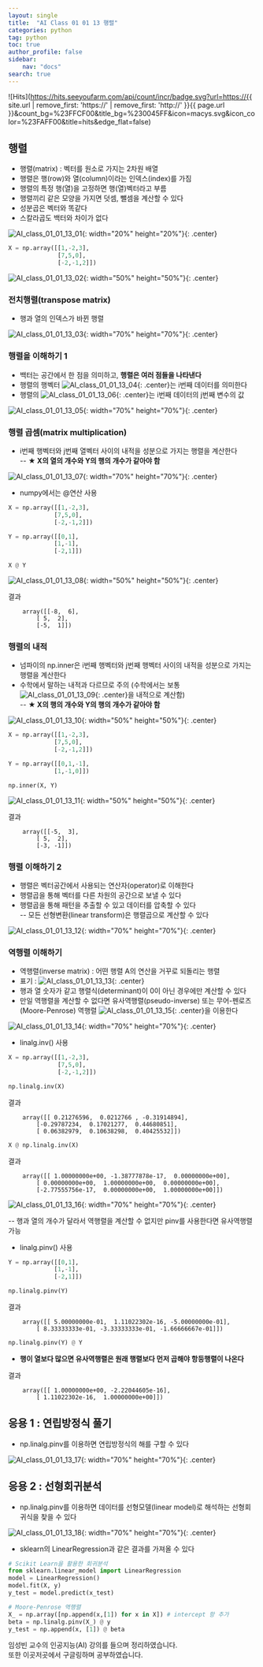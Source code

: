 ```yaml
---
layout: single
title:  "AI Class 01 01 13 행렬"
categories: python
tag: python
toc: true
author_profile: false
sidebar:
    nav: "docs"
search: true
---
```


![Hits](https://hits.seeyoufarm.com/api/count/incr/badge.svg?url=https://{{ site.url | remove_first: 'https://' | remove_first: 'http://' }}{{ page.url }}&count_bg=%23FFCF00&title_bg=%230045FF&icon=macys.svg&icon_color=%23FAFF00&title=hits&edge_flat=false)

## 행렬  
- 행렬(matrix) : 벡터를 원소로 가지는 2차원 배열  
- 행렬은 행(row)와 열(column)이라는 인덱스(index)를 가짐  
- 행렬의 특정 행(열)을 고정하면 행(열)벡터라고 부름  
- 행렬끼리 같은 모양을 가지면 덧셈, 뺄셈을 계산할 수 있다  
- 성분곱은 벡터와 똑같다  
- 스칼라곱도 백터와 차이가 없다  

![AI_class_01_01_13_01](/images/2022-01-28-AI_class_01_01_13/AI_class_01_01_13_01.png){: width="20%" height="20%"}{: .center}  

```python
X = np.array([[1,-2,3],
              [7,5,0],
              [-2,-1,2]])
```  

![AI_class_01_01_13_02](/images/2022-01-28-AI_class_01_01_13/AI_class_01_01_13_02.png){: width="50%" height="50%"}{: .center}  

### 전치행렬(transpose matrix)  
- 행과 열의 인덱스가 바뀐 행렬  

![AI_class_01_01_13_03](/images/2022-01-28-AI_class_01_01_13/AI_class_01_01_13_03.png){: width="70%" height="70%"}{: .center}  

### 행렬을 이해하기 1  
- 백터는 공간에서 한 점을 의미하고, **행렬은 여러 점들을 나타낸다**  
- 행렬의 행벡터 ![AI_class_01_01_13_04](/images/2022-01-28-AI_class_01_01_13/AI_class_01_01_13_04.png){: .center}는 i번째 데이터를 의미한다  
- 행렬의 ![AI_class_01_01_13_06](/images/2022-01-28-AI_class_01_01_13/AI_class_01_01_13_06.png){: .center}는 i번째 데이터의 j번째 변수의 값  

![AI_class_01_01_13_05](/images/2022-01-28-AI_class_01_01_13/AI_class_01_01_13_05.png){: width="70%" height="70%"}{: .center}  

### 행렬 곱셈(matrix multiplication)  
- i번째 행벡터와 j번째 열벡터 사이의 내적을 성분으로 가지는 행렬을 계산한다  
-- **★ X의 열의 개수와 Y의 행의 개수가 같아야 함**  

![AI_class_01_01_13_07](/images/2022-01-28-AI_class_01_01_13/AI_class_01_01_13_07.png){: width="70%" height="70%"}{: .center}  

- numpy에서는 @연산 사용  

```python
X = np.array([[1,-2,3],
             [7,5,0],
             [-2,-1,2]])

Y = np.array([[0,1],
             [1,-1],
             [-2,1]])

X @ Y
```  

![AI_class_01_01_13_08](/images/2022-01-28-AI_class_01_01_13/AI_class_01_01_13_08.png){: width="50%" height="50%"}{: .center}  

>  
결과  
```
    array([[-8,  6],
        [ 5,  2],
        [-5,  1]])
```  

### 행렬의 내적  
- 넘파이의 np.inner은 i번째 행벡터와 j번째 행벡터 사이의 내적을 성분으로 가지는 행렬을 계산한다  
- 수학에서 말하는 내적과 다르므로 주의 (수학에서는 보통 ![AI_class_01_01_13_09](/images/2022-01-28-AI_class_01_01_13/AI_class_01_01_13_09.png){: .center}을 내적으로 계산함)  
-- **★ X의 행의 개수와 Y의 행의 개수가 같아야 함**  

![AI_class_01_01_13_10](/images/2022-01-28-AI_class_01_01_13/AI_class_01_01_13_10.png){: width="50%" height="50%"}{: .center}  

```python
X = np.array([[1,-2,3],
             [7,5,0],
             [-2,-1,2]])

Y = np.array([[0,1,-1],
             [1,-1,0]])

np.inner(X, Y)
```  

![AI_class_01_01_13_11](/images/2022-01-28-AI_class_01_01_13/AI_class_01_01_13_11.png){: width="50%" height="50%"}{: .center}  

>  
결과  
```
    array([[-5,  3],
        [ 5,  2],
        [-3, -1]])
```  

### 행렬 이해하기 2  
- 행렬은 벡터공간에서 사용되는 연산자(operator)로 이해한다  
- 행렬곱을 통해 벡터를 다른 차원의 공간으로 보낼 수 있다  
- 행렬곱을 통해 패턴을 추출할 수 있고 데이터를 압축할 수 있다  
-- 모든 선형변환(linear transform)은 행렬곱으로 계산할 수 있다  

![AI_class_01_01_13_12](/images/2022-01-28-AI_class_01_01_13/AI_class_01_01_13_12.png){: width="70%" height="70%"}{: .center}  

### 역행렬 이해하기  
- 역행렬(inverse matrix) : 어떤 행렬 A의 연산을 거꾸로 되돌리는 행렬  
- 표기 : ![AI_class_01_01_13_13](/images/2022-01-28-AI_class_01_01_13/AI_class_01_01_13_13.png){: .center}  
- 행과 열 숫자가 같고 행렬식(determinant)이 0이 아닌 경우에만 계산할 수 있다  
- 만일 역행렬을 계산할 수 없다면 유사역행렬(pseudo-inverse) 또는 무어-펜로즈(Moore-Penrose) 역행렬 ![AI_class_01_01_13_15](/images/2022-01-28-AI_class_01_01_13/AI_class_01_01_13_15.png){: .center}을 이용한다  

![AI_class_01_01_13_14](/images/2022-01-28-AI_class_01_01_13/AI_class_01_01_13_14.png){: width="70%" height="70%"}{: .center}  

- linalg.inv() 사용  

```python
X = np.array([[1,-2,3],
              [7,5,0],
              [-2,-1,2]])

np.linalg.inv(X)
```  
>  
결과  
```
    array([[ 0.21276596,  0.0212766 , -0.31914894],
        [-0.29787234,  0.17021277,  0.44680851],
        [ 0.06382979,  0.10638298,  0.40425532]])
```  

```python
X @ np.linalg.inv(X)
```  
>  
결과  
```
    array([[ 1.00000000e+00, -1.38777878e-17,  0.00000000e+00],
        [ 0.00000000e+00,  1.00000000e+00,  0.00000000e+00],
        [-2.77555756e-17,  0.00000000e+00,  1.00000000e+00]])
```  

![AI_class_01_01_13_16](/images/2022-01-28-AI_class_01_01_13/AI_class_01_01_13_16.png){: width="70%" height="70%"}{: .center}  

-- 행과 열의 개수가 달라서 역행렬을 계산할 수 없지만 pinv를 사용한다면 유사역행렬 가능  
- linalg.pinv() 사용  

```python
Y = np.array([[0,1],
             [1,-1],
             [-2,1]])

np.linalg.pinv(Y)
```  

>  
결과  
```
    array([[ 5.00000000e-01,  1.11022302e-16, -5.00000000e-01],
        [ 8.33333333e-01, -3.33333333e-01, -1.66666667e-01]])
```  

```python
np.linalg.pinv(Y) @ Y
```  

- **행이 열보다 많으면 유사역행렬은 원래 행렬보다 먼저 곱해야 항등행렬이 나온다**  

>  
결과  
```
    array([[ 1.00000000e+00, -2.22044605e-16],
        [ 1.11022302e-16,  1.00000000e+00]])
```  

## 응용 1 : 연립방정식 풀기  
- np.linalg.pinv를 이용하면 연립방정식의 해를 구할 수 있다  

![AI_class_01_01_13_17](/images/2022-01-28-AI_class_01_01_13/AI_class_01_01_13_17.png){: width="70%" height="70%"}{: .center}  

## 응용 2 : 선형회귀분석  
- np.linalg.pinv를 이용하면 데이터를 선형모델(linear model)로 해석하는 선형회귀식을 찾을 수 있다  

![AI_class_01_01_13_18](/images/2022-01-28-AI_class_01_01_13/AI_class_01_01_13_18.png){: width="70%" height="70%"}{: .center}  

- sklearn의 LinearRegression과 같은 결과를 가져올 수 있다  

```python
# Scikit Learn을 활용한 회귀분석
from sklearn.linear_model import LinearRegression
model = LinearRegression()
model.fit(X, y)
y_test = model.predict(x_test)

# Moore-Penrose 역행렬
X_ = np.array([np.append(x,[1]) for x in X]) # intercept 항 추가
beta = np.linalg.pinv(X_) @ y
y_test = np.append(x, [1]) @ beta
```  








임성빈 교수의 인공지능(AI) 강의를 들으며 정리하였습니다.  
또한 이곳저곳에서 구글링하며 공부하였습니다.  